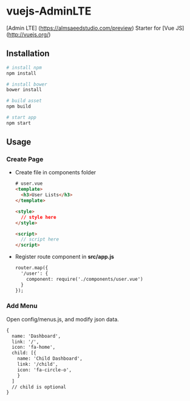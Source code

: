 # vuejs-AdminLTE
[Admin LTE] (https://almsaeedstudio.com/preview) Starter for [Vue JS] (http://vuejs.org/)

## Installation

``` bash
# install npm
npm install

# install bower
bower install

# build asset
npm build

# start app
npm start
```

## Usage

### Create Page
- Create file in components folder

  ``` html
  # user.vue
  <template>
    <h3>User Lists</h3>
  </template>

  <style>
    // style here
  </style>

  <script>
    // script here
  </script>
  ```
- Register route component in **src/app.js**

  ``` html
  router.map({
    '/user': {
      component: require('./components/user.vue')
    }
  });

  ```

### Add Menu
Open config/menus.js, and modify json data.

``` html
{
  name: 'Dashboard',
  link: '/',
  icon: 'fa-home',
  child: [{
    name: 'Child Dashboard',
    link: '/child',
    icon: 'fa-circle-o',
    }
  ] 
  // child is optional
}
```